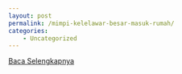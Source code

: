 ```yaml
---
layout: post
permalink: /mimpi-kelelawar-besar-masuk-rumah/
categories:
    - Uncategorized
---
```


[Baca Selengkapnya](/06)